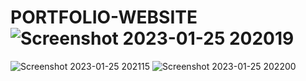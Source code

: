 # PORTFOLIO-WEBSITE![Screenshot 2023-01-25 202019](https://user-images.githubusercontent.com/66222022/214595079-cb52ea40-2306-497b-ba99-0d0080762fb9.png)
![Screenshot 2023-01-25 202115](https://user-images.githubusercontent.com/66222022/214595445-3b238c9a-3b4b-4eda-9b80-14df4c52c1d8.png)
![Screenshot 2023-01-25 202200](https://user-images.githubusercontent.com/66222022/214595456-7a1ef3e5-ea3b-4296-84c3-b8ed9a405552.png)
